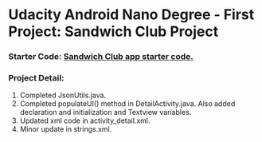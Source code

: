 # Udacity Android Nano Degree - First Project: Sandwich Club Project 

### Starter Code: [Sandwich Club app starter code.](https://github.com/udacity/sandwich-club-starter-code)

### Project Detail: 

1. Completed JsonUtils.java.
2. Completed populateUI() method in DetailActivity.java. Also added declaration and initialization and Textview variables. 
3. Updated xml code in activity_detail.xml. 
4. Minor update in strings.xml.